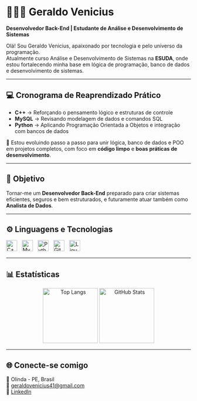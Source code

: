 # 👨🏻‍💻 Geraldo Venicius

**Desenvolvedor Back-End | Estudante de Análise e Desenvolvimento de Sistemas**

Olá! Sou Geraldo Venicius, apaixonado por tecnologia e pelo universo da programação.  
Atualmente curso Análise e Desenvolvimento de Sistemas na **ESUDA**, onde estou fortalecendo minha base em lógica de programação, banco de dados e desenvolvimento de sistemas.

---

## 💻 Cronograma de Reaprendizado Prático

- **C++** → Reforçando o pensamento lógico e estruturas de controle  
- **MySQL** → Revisando modelagem de dados e comandos SQL  
- **Python** → Aplicando Programação Orientada a Objetos e integração com bancos de dados  

🚀 Estou evoluindo passo a passo para unir lógica, banco de dados e POO em projetos completos, com foco em **código limpo** e **boas práticas de desenvolvimento**.

---

## 🎯 Objetivo

Tornar-me um **Desenvolvedor Back-End** preparado para criar sistemas eficientes, seguros e bem estruturados, e futuramente atuar também como **Analista de Dados**.

---

## ⚙️ Linguagens e Tecnologias

<img align="left" alt="C++" title="C++" width="30px" style="padding-right:10px;" src="https://cdn.jsdelivr.net/gh/devicons/devicon/icons/cplusplus/cplusplus-original.svg" /> 
<img align="left" alt="MySQL" title="MySQL" width="30px" style="padding-right:10px;" src="https://cdn.jsdelivr.net/gh/devicons/devicon/icons/mysql/mysql-original.svg" /> 
<img align="left" alt="Python" title="Python" width="30px" style="padding-right:10px;" src="https://cdn.jsdelivr.net/gh/devicons/devicon/icons/python/python-original.svg" /> 
<img align="left" alt="Git" title="Git" width="30px" style="padding-right:10px;" src="https://cdn.jsdelivr.net/gh/devicons/devicon/icons/git/git-original.svg" /> 
<img align="left" alt="Linux" title="Linux" width="30px" style="padding-right:10px;" src="https://cdn.jsdelivr.net/gh/devicons/devicon/icons/linux/linux-original.svg" />

<br/><br/>

---

## 📊 Estatísticas  

<p align="center">
  <img height="150" alt="Top Langs" src="https://github-readme-stats.vercel.app/api/top-langs/?username=GeraldoVenicius&theme=tokyonight&layout=compact&custom_title=Tecnologias&langs_count=8" />
  <img height="150" alt="GitHub Stats" src="https://github-readme-stats.vercel.app/api?username=GeraldoVenicius&show_icons=true&theme=tokyonight&custom_title=Estatísticas+Gerais" />
</p>

---

## 🌐 Conecte-se comigo

📍 Olinda - PE, Brasil  
📧 [geraldovenicius41@gmail.com](mailto:geraldovenicius41@gmail.com)  
💼 [LinkedIn](https://www.linkedin.com/in/geraldo-venicius-5aba33340/)
